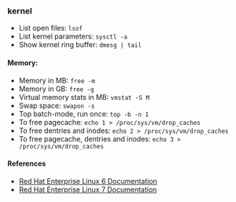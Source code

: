 
### kernel

- List open files: `lsof`
- List kernel parameters: `sysctl -a`
- Show kernel ring buffer: `dmesg | tail`

#### Memory:

- Memory in MB: `free -m`  
- Memory in GB: `free -g`
- Virtual memory stats in MB: `vmstat -S M`  
- Swap space: `swapon -s`  
- Top batch-mode, run once: `top -b -n 1`  
- To free pagecache: `echo 1 > /proc/sys/vm/drop_caches`
- To free dentries and inodes: `echo 2 > /proc/sys/vm/drop_caches`
- To free pagecache, dentries and inodes: `echo 3 > /proc/sys/vm/drop_caches`

#### References

- [Red Hat Enterprise Linux 6 Documentation](https://access.redhat.com/documentation/en-US/Red_Hat_Enterprise_Linux/6/index.html)
- [Red Hat Enterprise Linux 7 Documentation](https://access.redhat.com/documentation/en-US/Red_Hat_Enterprise_Linux/7/index.html)


